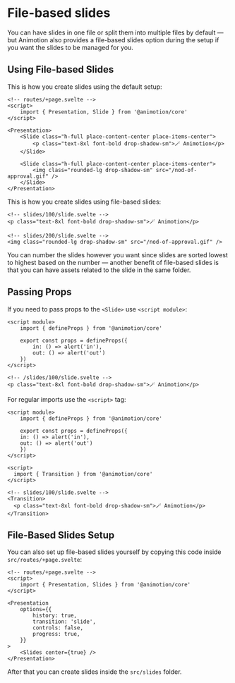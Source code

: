# File-based slides

You can have slides in one file or split them into multiple files by default — but Animotion also provides a file-based slides option during the setup if you want the slides to be managed for you.

## Using File-based Slides

This is how you create slides using the default setup:

```svelte
<!-- routes/+page.svelte -->
<script>
	import { Presentation, Slide } from '@animotion/core'
</script>

<Presentation>
	<Slide class="h-full place-content-center place-items-center">
		<p class="text-8xl font-bold drop-shadow-sm">🪄 Animotion</p>
	</Slide>
  
	<Slide class="h-full place-content-center place-items-center">
		<img class="rounded-lg drop-shadow-sm" src="/nod-of-approval.gif" />
	</Slide>
</Presentation>
```

This is how you create slides using file-based slides:

```svelte
<!-- slides/100/slide.svelte -->
<p class="text-8xl font-bold drop-shadow-sm">🪄 Animotion</p>
```

```svelte
<!-- slides/200/slide.svelte -->
<img class="rounded-lg drop-shadow-sm" src="/nod-of-approval.gif" />
```

You can number the slides however you want since slides are sorted lowest to highest based on the number — another benefit of file-based slides is that you can have assets related to the slide in the same folder.

## Passing Props

If you need to pass props to the `<Slide>` use `<script module>`:

```svelte
<script module>
	import { defineProps } from '@animotion/core'

	export const props = defineProps({
		in: () => alert('in'),
		out: () => alert('out')
	})
</script>

<!-- /slides/100/slide.svelte -->
<p class="text-8xl font-bold drop-shadow-sm">🪄 Animotion</p>
```

For regular imports use the `<script>` tag:

```svelte
<script module>
	import { defineProps } from '@animotion/core'

	export const props = defineProps({
    in: () => alert('in'),
    out: () => alert('out')
	})
</script>

<script>
  import { Transition } from '@animotion/core'
</script>

<!-- slides/100/slide.svelte -->
<Transition>
  <p class="text-8xl font-bold drop-shadow-sm">🪄 Animotion</p>
</Transition>
```


## File-Based Slides Setup

You can also set up file-based slides yourself by copying this code inside `src/routes/+page.svelte`:

```svelte
<!-- routes/+page.svelte -->
<script>
	import { Presentation, Slides } from '@animotion/core'
</script>

<Presentation
	options={{
		history: true,
		transition: 'slide',
		controls: false,
		progress: true,
	}}
>
	<Slides center={true} />
</Presentation>
```

After that you can create slides inside the `src/slides` folder.